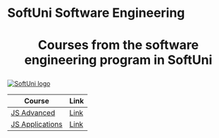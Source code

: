 # SoftUni Software Engineering
# <p align="center">Courses from the software engineering program in SoftUni<p>

<a href="https://softuni.bg/trainings/courses" rel="Courses">  ![SoftUni logo][logo] <a/>

[logo]: https://softuni.bg/Files/Publications/2018/01/JavaScript-_14157509.jpg "Logo Title Text 2"

|**Course**|**Link**| 
|---|---|
|<a href="https://softuni.bg/trainings/3217/js-advanced-january-2021/internal" > JS Advanced </a>| <a href="https://softuni.bg/trainings/3217/js-advanced-january-2021/internal"> Link</a> |
|<a href="https://softuni.bg/trainings/3218/js-applications-february-2021/internal"> JS Applications </a>| <a href="https://softuni.bg/trainings/3218/js-applications-february-2021/internal"> Link</a> |

